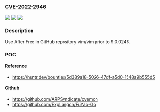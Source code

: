 ### [CVE-2022-2946](https://cve.mitre.org/cgi-bin/cvename.cgi?name=CVE-2022-2946)
![](https://img.shields.io/static/v1?label=Product&message=vim%2Fvim&color=blue)
![](https://img.shields.io/static/v1?label=Version&message=n%2Fa&color=blue)
![](https://img.shields.io/static/v1?label=Vulnerability&message=CWE-416%20Use%20After%20Free&color=brighgreen)

### Description

Use After Free in GitHub repository vim/vim prior to 9.0.0246.

### POC

#### Reference
- https://huntr.dev/bounties/5d389a18-5026-47df-a5d0-1548a9b555d5

#### Github
- https://github.com/ARPSyndicate/cvemon
- https://github.com/ExpLangcn/FuYao-Go

